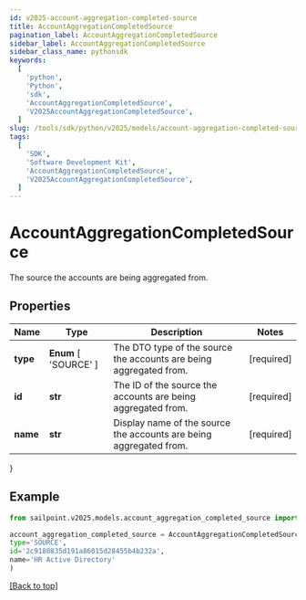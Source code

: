 ```yaml
---
id: v2025-account-aggregation-completed-source
title: AccountAggregationCompletedSource
pagination_label: AccountAggregationCompletedSource
sidebar_label: AccountAggregationCompletedSource
sidebar_class_name: pythonsdk
keywords:
  [
    'python',
    'Python',
    'sdk',
    'AccountAggregationCompletedSource',
    'V2025AccountAggregationCompletedSource',
  ]
slug: /tools/sdk/python/v2025/models/account-aggregation-completed-source
tags:
  [
    'SDK',
    'Software Development Kit',
    'AccountAggregationCompletedSource',
    'V2025AccountAggregationCompletedSource',
  ]
---
```


# AccountAggregationCompletedSource

The source the accounts are being aggregated from.

## Properties

| Name | Type | Description | Notes |
| --- | --- | --- | --- |
| **type** | **Enum** [ 'SOURCE' ] | The DTO type of the source the accounts are being aggregated from. | [required] |
| **id** | **str** | The ID of the source the accounts are being aggregated from. | [required] |
| **name** | **str** | Display name of the source the accounts are being aggregated from. | [required] |

}

## Example

```python
from sailpoint.v2025.models.account_aggregation_completed_source import AccountAggregationCompletedSource

account_aggregation_completed_source = AccountAggregationCompletedSource(
type='SOURCE',
id='2c9180835d191a86015d28455b4b232a',
name='HR Active Directory'
)

```

[[Back to top]](#)
